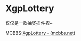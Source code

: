 # XgpLottery 

仅仅是一款抽奖插件捏~

MCBBS:[XgpLottery - (mcbbs.net)](https://www.mcbbs.net/thread-1445345-1-1.html)
